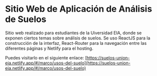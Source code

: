 # Sitio Web de Aplicación de Análisis de Suelos
Sitio web realizado para estudiantes de la Uiversidad EIA, donde se exponen ciertos temas sobre análisis de suelos. Se uso ReactJS para la construcción de la interfaz,  React-Router para la navegación entre las diferentes páginas y Netlify para el hosting.

Puedes visitarlo en el siguiente enlace: [https://suelos-union-eia.netlify.app/#/marco/usos-del-suelo](https://suelos-union-eia.netlify.app/#/marco/usos-del-suelo)